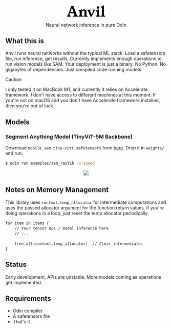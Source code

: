 <p align="center">
  <img width="120px" src="assets/anvil.webp" />
</p>

<p align="center">
  Neural network inference in pure Odin
</p>

## What this is

Anvil runs neural networks without the typical ML stack. Load a safetensors file, run inference, get results. Currently implements enough operations to run vision models like SAM. Your deployment is just a binary.
No Python. No gigabytes of dependencies. Just compiled code running models.

> [!CAUTION]
> I only tested it on MacBook M1, and currently it relies on Accelerate framework. I don't have access to different machines at this moment. 
> If you're not on macOS and you don't have Accelerate framework installed, then you're out of luck.

## Models

### Segment Anything Model (TinyViT-5M Backbone)

Download `mobile_sam-tiny-vitt.safetensors` from [here](https://huggingface.co/lmz/candle-sam/tree/main). Drop it in `weights/` and run:

```bash
$ odin run examples/sam_raylib -o:speed
```

<p align="center">
  <img width="90%" src="assets/sam.gif" />
</p>

## Notes on Memory Management

This library uses `context.temp_allocator` for intermediate computations and uses the passed allocator argument for the function return values.
If you're doing operations in a loop, just reset the temp allocator periodically:


```odin
for item in items {
    // Your tensor ops / model inference here
    // ...

    free_all(context.temp_allocator)  // Clear intermediates
}
```

## Status

Early development, APIs are unstable. More models coming as operations get implemented.

## Requirements

- Odin compiler
- A safetensors file
- That's it
